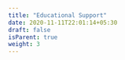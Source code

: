 ```yaml
---
title: "Educational Support"
date: 2020-11-11T22:01:14+05:30
draft: false
isParent: true
weight: 3
---
```

